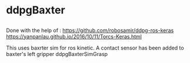 # ddpgBaxter
##
Done with the help of :
https://github.com/robosamir/ddpg-ros-keras
https://yanpanlau.github.io/2016/10/11/Torcs-Keras.html

This uses baxrter sim for ros kinetic. A contact sensor has been added to baxter's left gripper
ddpgBaxterSimGrasp
